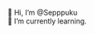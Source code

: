 👋 Hi, I’m @Sepppuku  
🌱 I’m currently learning.



<!---
Sepppuku/Sepppuku is a ✨ special ✨ repository because its `README.md` (this file) appears on your GitHub profile.
You can click the Preview link to take a look at your changes.
--->
